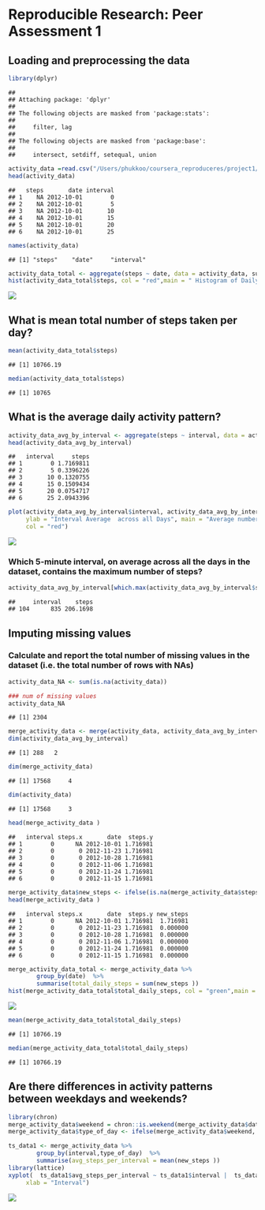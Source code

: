 # Reproducible Research: Peer Assessment 1


## Loading and preprocessing the data

```r
library(dplyr)
```

```
## 
## Attaching package: 'dplyr'
## 
## The following objects are masked from 'package:stats':
## 
##     filter, lag
## 
## The following objects are masked from 'package:base':
## 
##     intersect, setdiff, setequal, union
```

```r
activity_data =read.csv("/Users/phukkoo/coursera_reproduceres/project1/activity.csv")
head(activity_data)
```

```
##   steps       date interval
## 1    NA 2012-10-01        0
## 2    NA 2012-10-01        5
## 3    NA 2012-10-01       10
## 4    NA 2012-10-01       15
## 5    NA 2012-10-01       20
## 6    NA 2012-10-01       25
```

```r
names(activity_data)
```

```
## [1] "steps"    "date"     "interval"
```

```r
activity_data_total <- aggregate(steps ~ date, data = activity_data, sum, na.rm = TRUE)
hist(activity_data_total$steps, col = "red",main = " Histogram of Daily Total of Stpes", xlab = " Num of Steps", ylab = "Frequency" )
```

![](PA1_template_files/figure-html/unnamed-chunk-1-1.png) 



## What is mean total number of steps taken per day?

```r
mean(activity_data_total$steps)
```

```
## [1] 10766.19
```

```r
median(activity_data_total$steps)
```

```
## [1] 10765
```



## What is the average daily activity pattern?

```r
activity_data_avg_by_interval <- aggregate(steps ~ interval, data = activity_data, mean, na.rm = TRUE)
head(activity_data_avg_by_interval)
```

```
##   interval     steps
## 1        0 1.7169811
## 2        5 0.3396226
## 3       10 0.1320755
## 4       15 0.1509434
## 5       20 0.0754717
## 6       25 2.0943396
```

```r
plot(activity_data_avg_by_interval$interval, activity_data_avg_by_interval$steps, type = "l", xlab = "5-min interval", 
     ylab = "Interval Average  across all Days", main = "Average number of steps taken per Interval", 
     col = "red")
```

![](PA1_template_files/figure-html/unnamed-chunk-3-1.png) 
### Which 5-minute interval, on average across all the days in the dataset, contains the maximum number of steps?

```r
activity_data_avg_by_interval[which.max(activity_data_avg_by_interval$steps),]
```

```
##     interval    steps
## 104      835 206.1698
```


## Imputing missing values
###  Calculate and report the total number of missing values in the dataset (i.e. the total number of rows with NAs)

```r
activity_data_NA <- sum(is.na(activity_data))
```

```r
### num of missing values
activity_data_NA 
```

```
## [1] 2304
```

```r
merge_activity_data <- merge(activity_data, activity_data_avg_by_interval, by.x = "interval", by.y = "interval",all.x=TRUE)  
dim(activity_data_avg_by_interval)
```

```
## [1] 288   2
```

```r
dim(merge_activity_data)
```

```
## [1] 17568     4
```

```r
dim(activity_data)
```

```
## [1] 17568     3
```

```r
head(merge_activity_data )
```

```
##   interval steps.x       date  steps.y
## 1        0      NA 2012-10-01 1.716981
## 2        0       0 2012-11-23 1.716981
## 3        0       0 2012-10-28 1.716981
## 4        0       0 2012-11-06 1.716981
## 5        0       0 2012-11-24 1.716981
## 6        0       0 2012-11-15 1.716981
```

```r
merge_activity_data$new_steps <- ifelse(is.na(merge_activity_data$steps.x), merge_activity_data$steps.y,merge_activity_data$steps.x)
head(merge_activity_data )
```

```
##   interval steps.x       date  steps.y new_steps
## 1        0      NA 2012-10-01 1.716981  1.716981
## 2        0       0 2012-11-23 1.716981  0.000000
## 3        0       0 2012-10-28 1.716981  0.000000
## 4        0       0 2012-11-06 1.716981  0.000000
## 5        0       0 2012-11-24 1.716981  0.000000
## 6        0       0 2012-11-15 1.716981  0.000000
```

```r
merge_activity_data_total <- merge_activity_data %>% 
        group_by(date)  %>%
        summarise(total_daily_steps = sum(new_steps ))
hist(merge_activity_data_total$total_daily_steps, col = "green",main = " Histogram of Daily Total of Stpes", xlab = " Num of Steps", ylab = "Frequency" )
```

![](PA1_template_files/figure-html/unnamed-chunk-6-1.png) 

```r
mean(merge_activity_data_total$total_daily_steps)
```

```
## [1] 10766.19
```

```r
median(merge_activity_data_total$total_daily_steps)
```

```
## [1] 10766.19
```


## Are there differences in activity patterns between weekdays and weekends?


```r
library(chron)
merge_activity_data$weekend = chron::is.weekend(merge_activity_data$date)
merge_activity_data$type_of_day <- ifelse(merge_activity_data$weekend, "WEEKEND","WEEKDAY")

ts_data1 <- merge_activity_data %>% 
        group_by(interval,type_of_day)  %>%
        summarise(avg_steps_per_interval = mean(new_steps ))
library(lattice)
xyplot(  ts_data1$avg_steps_per_interval ~ ts_data1$interval |  ts_data1$type_of_day, type = "l", layout = c(1, 2), ylab = " Number of Steps", 
     xlab = "Interval")
```

![](PA1_template_files/figure-html/unnamed-chunk-7-1.png) 
